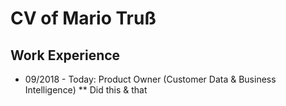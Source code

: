# CV of Mario Truß

## Work Experience
* 09/2018 - Today: Product Owner (Customer Data & Business Intelligence)
** Did this & that

